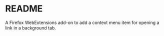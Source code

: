 # README

A Firefox WebExtensions add-on to add a context menu item for opening a link in a background tab.
